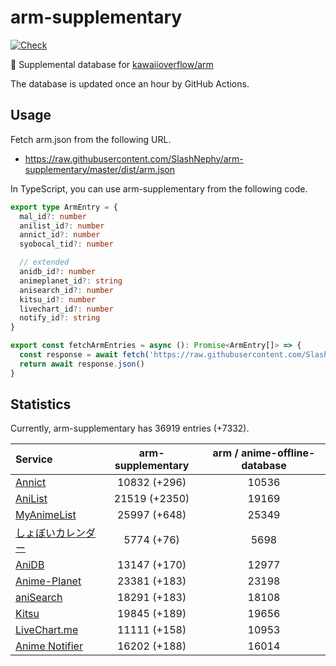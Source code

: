 # arm-supplementary

[![Check](https://github.com/SlashNephy/arm-supplementary/actions/workflows/check-node.yml/badge.svg)](https://github.com/SlashNephy/arm-supplementary/actions/workflows/check-node.yml)

💊 Supplemental database for [kawaiioverflow/arm](https://github.com/kawaiioverflow/arm)

The database is updated once an hour by GitHub Actions.

## Usage

Fetch arm.json from the following URL.

- https://raw.githubusercontent.com/SlashNephy/arm-supplementary/master/dist/arm.json

In TypeScript, you can use arm-supplementary from the following code.

```TypeScript
export type ArmEntry = {
  mal_id?: number
  anilist_id?: number
  annict_id?: number
  syobocal_tid?: number

  // extended
  anidb_id?: number
  animeplanet_id?: string
  anisearch_id?: number
  kitsu_id?: number
  livechart_id?: number
  notify_id?: string
}

export const fetchArmEntries = async (): Promise<ArmEntry[]> => {
  const response = await fetch('https://raw.githubusercontent.com/SlashNephy/arm-supplementary/master/dist/arm.json')
  return await response.json()
}
```

## Statistics

Currently, arm-supplementary has 36919 entries (+7332).

| Service                                     | arm-supplementary | arm / anime-offline-database |
| :------------------------------------------ | :---------------: | :--------------------------: |
| [Annict](https://annict.com)                |   10832 (+296)    |            10536             |
| [AniList](https://anilist.co)               |   21519 (+2350)   |            19169             |
| [MyAnimeList](https://myanimelist.net)      |   25997 (+648)    |            25349             |
| [しょぼいカレンダー](https://cal.syoboi.jp) |    5774 (+76)     |             5698             |
| [AniDB](https://anidb.net)                  |   13147 (+170)    |            12977             |
| [Anime-Planet](https://anime-planet.com)    |   23381 (+183)    |            23198             |
| [aniSearch](https://anisearch.com)          |   18291 (+183)    |            18108             |
| [Kitsu](https://kitsu.io)                   |   19845 (+189)    |            19656             |
| [LiveChart.me](https://livechart.me)        |   11111 (+158)    |            10953             |
| [Anime Notifier](https://notify.moe)        |   16202 (+188)    |            16014             |
